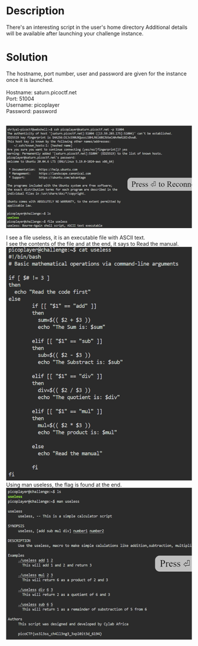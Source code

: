 # Description<br>
There's an interesting script in the user's home directory
Additional details will be available after launching your challenge instance.
<br>
# Solution<br>
The hostname, port number, user and password are given for the instance once it is launched.<br><br>
Hostname: saturn.picoctf.net<br>
Port:     51004<br>
Username: picoplayer<br>
Password: password<br><br>

![img4](img4.png)<br>


I see a file useless, it is an executable file with ASCII text.<br>
I see the contents of the file and at the end, it says to Read the manual.<br>
![img5](img5.png)<br>
Using man useless, the flag is found at the end.<br>
![img6](img6.png)<br>
